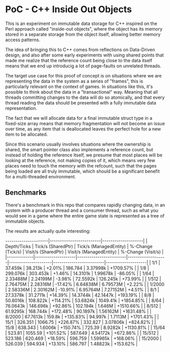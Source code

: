 # PoC - C++ Inside Out Objects

This is an experiment on immutable data storage for C++ inspired on
the Perl approach called "inside-out objects", where the object has
its memory stored in a separate storage from the object itself,
allowing better memory access patterns.

The idea of bringing this to C++ comes from reflections on Data-Driven
design, and also after some early experiments with using shared points
that made me realize that the reference count being close to the data
itself means that we end up introducig a lot of page-faults on
unrelated threads.

The target use case for this proof of concept is on situations where
we are representing the data in the system as a series of "frames",
this is particularly relevant on the context of games. In situations
like this, it's possible to think about the data in a "transactional"
way. Meaning that all threads committing changes to the data will do
so atomically, and that every thread reading the data should be
presented with a fully immutable data representation.

The fact that we will allocate data for a final immutable struct type
in a fixed-size array means that memory fragmentation will not become
an issue over time, as any item that is deallocated leaves the perfect
hole for a new item to be allocated.

Since this scenario usually involves situations where the ownership is
shared, the smart pointer class also implements a reference count, but
instead of holding the reference itself, we presume that most places
will be looking at the reference, not making copies of it, which means
very few places need to touch the memory with the refcount, such that
the pages being loaded are all truly immutable, which should be a
significant benefit for a multi-threaded environment.

## Benchmarks

There's a benchmark in this repo that compares rapidly changing data, in
an system with a producer thread and a consumer thread, such as what you
would see in a game where the entire game state is represented as a tree
of immutable objects.

The results are actually quite interesting:

---------------------|-------------------------|--------------------|
| Depth/Ticks | Tick/s (SharedPtr) | Tick/s (ManagedEntity) | %-Change (Tick/s) | Visit/s (SharedPtr) | Visit/s (ManagedEntity) | %-Change (Visit/s) |
|-------------|--------------------|------------------------|-------------------|---------------------|-------------------------|--------------------|
| 1/1 | 37.459k | 38.213k | +2.01% | 186.784 | 3.37998k | +1709.57% |
| 1/8 | 299.076k | 303.453k | +1.46% | 14.3101k | 1.99678k | -86.05% |
| 1/64 | 2.33488M | 2.24199M | -3.98% | 72.5592k | 126.245k | +73.99% |
| 1/512 | 2.76475M | 2.28316M | -17.42% | 6.64838M | 6.79573M | +2.22% |
| 1/2000 | 2.58336M | 2.30162M | -10.91% | 6.95764M | 7.27152M | +4.51% |
| 8/1 | 27.3378k | 31.2711k | +14.39% | 14.3744k | 42.1447k | +193.19% |
| 8/8 | 50.8016k | 108.822k | +114.21% | 53.6824k | 1049.41k | +1854.85% |
| 8/64 | 76.0643k | 146.696k | +92.86% | 102.194k | 1.646M | +1510.66% |
| 8/512 | 61.9295k | 168.744k | +172.48% | 90.1897k | 1.56162M | +1631.48% |
| 8/2000 | 67.7613k | 159.8k | +135.83% | 94.997k | 1.7113M | +1701.43% |
| 15/1 | 326.351 | 1066.75 | +226.87% | 332.827 | 3.07806k | +824.82% |
| 15/8 | 638.343 | 1.6006k | +150.74% | 725.39 | 8.9282k | +1130.81% |
| 15/64 | 523.81 | 1055.59 | +101.52% | 587.649 | 4.54172k | +672.86% |
| 15/512 | 523.186 | 620.469 | +18.59% | 596.759 | 1.59965k | +168.06% |
| 15/2000 | 526.039 | 594.934 | +13.10% | 586.797 | 1.48823k | +153.62% |
